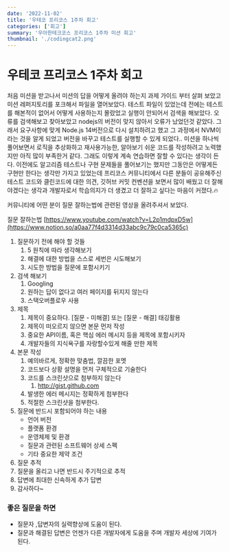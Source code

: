 ```yaml
---
date: '2022-11-02'
title: '우테코 프리코스 1주차 회고'
categories: ['회고']
summary: '우아한테크코스 프리코스 1주차 미션 회고'
thumbnail: './codingcat2.png'
---
```

# 우테코 프리코스 1주차 회고
처음 미션을 받고나서 미션의 답을 어떻게 올려야 하는지 과제 가이드 부터 살펴 보았고 미션 레퍼지토리를 포크해서 파일을 열어보았다. 테스트 파일이 있었는데 전에는 테스트를 해본적이 없어서 어떻게 사용하는지 몰랐었고 실행이 안되어서 검색을 해보았다. 오류를 검색해보고 찾아보았고 nodejs의 버전이 맞지 않아서 오류가 났었던것 같았다. 그래서 요구사항에 맞게 Node.js 14버전으로 다시 설치하려고 했고 그 과정에서 NVM이라는 것을 알게 되었고 버전을 바꾸고 테스트를 실행할 수 있게 되었다..
미션을 하나씩 풀어보면서 로직을 추상화하고 재사용가능한, 알아보기 쉬운 코드를 작성하려고 노력했지만 아직 많이 부족한거 같다. 그래도 이렇게 계속 연습하면 잘할 수 있다는 생각이 든다.
이전에도 알고리즘 테스트나 구현 문제들을 풀어보기는 했지만 그동안은 어떻게든 구현만 한다는 생각만 가지고 있었는데 프리코스 커뮤니티에서 다른 분들이 공유해주신 테스트 코드와 클린코드에 대한 의견, 깃허브 커밋 컨벤션을 보면서 많이 배웠고 더 잘해야겠다는 생각과 개발자로서 학습의지가 더 생겼고 더 잘하고 싶다는 마음이 커졌다.🔥

커뮤니티에 어떤 분이 질문 잘하는법에 관련된 영상을 올려주셔서 보았다.

질문 잘하는법 [https://www.youtube.com/watch?v=L2p1mdpxD5w](https://www.notion.so/a0aa77f4d3314d33abc9c79c0ca5365c)

1. 질문하기 전에 해야 할 것들
    1. 5 원칙에 따라 생각해보기 
    2. 해결에 대한 방법을 스스로 세번은 시도해보기
    3. 시도한 방법을 질문에 포함시키기
2. 검색 해보기
    1. Googling
    2. 원하는 답이 없다고 여러 페이지를 뒤지지 않는다
    3. 스택오버플로우 사용
3. 제목
    1. 제목이 중요하다. [질문 - 미해결] 또는 [질문 - 해결] 태깅활용
    2. 제목이 떠오르지 않으면 본문 먼저 작성
    3. 중요한 API이름, 혹은 핵심 에러 메시지 등을 제목에 포함시키자
    4. 개발자들의 지식욕구를 자랑할수있게 해줄 만한 제목
4. 본문 작성
    1. 예의바르게, 정확한 맞춤법, 깔끔한 포멧
    2. 코드보다 상황 설명을 먼저 구체적으로 기술한다
    3. 코드를 스크린샷으로 첨부하지 않는다
        1. http://gist.github.com
    4. 발생한 에러 메시지는 정확하게 첨부한다
    5. 적절한 스크린샷을 첨부한다.
5. 질문에 반드시 포함되어야 하는 내용
    - 언어 버전
    - 플랫폼 환경
    - 운영체제 및 환경
    - 질문과 관련된 소프트웨어 상세 스펙
    - 기타 중요한 제약 조건
6. 질문 추적
7. 질문을 올리고 나면 반드시 주기적으로 추적
8. 답변에 최대한 신속하게 추가 답변
9. 감사하다~

### 좋은 질문을 하면

- 질문자 ,답변자의 실력향상에 도움이 된다.
- 질문과 해결된 답변은 언젠가 다른 개발자에게 도움을 주며 개발자 세상에 기여가 된다.
